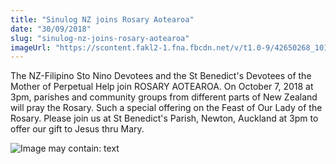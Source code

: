 ```yaml
---
title: "Sinulog NZ joins Rosary Aotearoa"
date: "30/09/2018"
slug: "sinulog-nz-joins-rosary-aotearoa"
imageUrl: "https://scontent.fakl2-1.fna.fbcdn.net/v/t1.0-9/42650268_10156135116836523_1026109528585797632_n.png?_nc_cat=106&amp;oh=afa2b678221a50be94ab036c41041c1f&amp;oe=5C578472"
---
```


The NZ-Filipino Sto Nino Devotees and the St Benedict's Devotees of the Mother of Perpetual Help join ROSARY AOTEAROA. On October 7, 2018 at 3pm, parishes and community groups from different parts of New Zealand will pray the Rosary. Such a special offering on the Feast of Our Lady of the Rosary. Please join us at St Benedict's Parish, Newton, Auckland at 3pm to offer our gift to Jesus thru Mary.

![Image may contain: text](https://scontent.fakl2-1.fna.fbcdn.net/v/t1.0-9/42650268_10156135116836523_1026109528585797632_n.png?_nc_cat=106&oh=afa2b678221a50be94ab036c41041c1f&oe=5C578472)